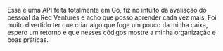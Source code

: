 Essa é uma API feita totalmente em Go, fiz no intuito da avaliação do pessoal da Red Ventures e acho que posso aprender cada vez mais. 
Foi muito divertido ter que criar algo que foge um pouco da minha caixa, espero um retorno e que nesses códigos mostre a minha organização e boas práticas.
